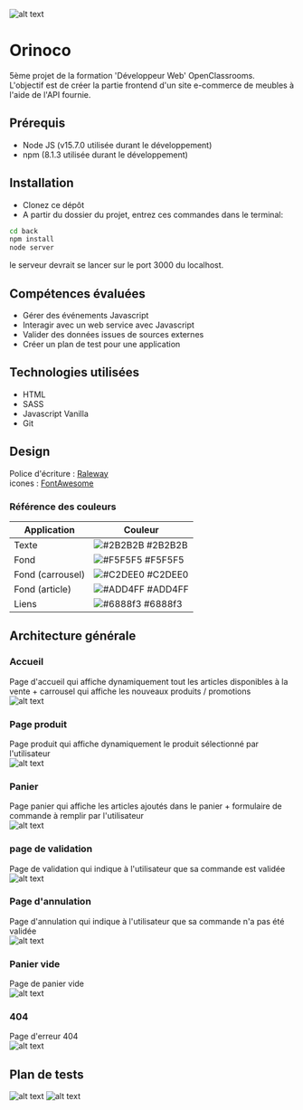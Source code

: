 ![alt text](https://github.com/maximelbv/MaximeLefebvre_5_300921/blob/master/front/media/img/logo.png?raw=true)

# Orinoco
5ème projet de la formation 'Développeur Web' OpenClassrooms.<br>
L'objectif est de créer la partie frontend d'un site e-commerce de meubles à l'aide de l'API fournie.

## Prérequis 
<ul>
    <li>Node JS (v15.7.0 utilisée durant le développement)</li>
    <li>npm (8.1.3 utilisée durant le développement)</li>
</ul>

## Installation
- Clonez ce dépôt
- A partir du dossier du projet, entrez ces commandes dans le terminal:
```bash
cd back
npm install
node server
```

le serveur devrait se lancer sur le port 3000 du localhost. <br>

## Compétences évaluées 
<ul>
  <li>Gérer des événements Javascript</li>
  <li>Interagir avec un web service avec Javascript</li>
  <li>Valider des données issues de sources externes</li>
  <li>Créer un plan de test pour une application</li>
</ul>

## Technologies utilisées
<ul>
  <li>HTML</li>
  <li>SASS</li>
  <li>Javascript Vanilla</li>
  <li>Git</li>
</ul>

## Design

Police d'écriture : [Raleway](https://fonts.google.com/specimen/Raleway) <br>
icones : [FontAwesome](https://fontawesome.com/)

### Référence des couleurs
| Application            | Couleur                                                               |
| ----------------- | ------------------------------------------------------------------ |
| Texte | ![#2B2B2B](https://via.placeholder.com/10/2B2B2B?text=+) #2B2B2B |
| Fond | ![#F5F5F5](https://via.placeholder.com/10/F5F5F5?text=+) #F5F5F5 |
| Fond (carrousel) | ![#C2DEE0](https://via.placeholder.com/10/C2DEE0?text=+) #C2DEE0 |
| Fond (article) | ![#ADD4FF](https://via.placeholder.com/10/ADD4FF?text=+) #ADD4FF |
| Liens | ![#6888f3](https://via.placeholder.com/10/6888f3?text=+) #6888f3 |

## Architecture générale 

### Accueil
Page d'accueil qui affiche dynamiquement tout les articles disponibles à la vente + carrousel qui affiche les nouveaux produits / promotions <br>
![alt text](https://github.com/maximelbv/MaximeLefebvre_5_300921/blob/master/front/media/img/accueil.png?raw=true)
### Page produit
Page produit qui affiche dynamiquement le produit sélectionné par l'utilisateur <br>
![alt text](https://github.com/maximelbv/MaximeLefebvre_5_300921/blob/master/front/media/img/article.png?raw=true)
### Panier
Page panier qui affiche les articles ajoutés dans le panier + formulaire de commande à remplir par l'utilisateur <br>
![alt text](https://github.com/maximelbv/MaximeLefebvre_5_300921/blob/master/front/media/img/panier.png?raw=true)
### page de validation
Page de validation qui indique à l'utilisateur que sa commande est validée <br>
![alt text](https://github.com/maximelbv/MaximeLefebvre_5_300921/blob/master/front/media/img/validation.png?raw=true)
### Page d'annulation
Page d'annulation qui indique à l'utilisateur que sa commande n'a pas été validée <br>
![alt text](https://github.com/maximelbv/MaximeLefebvre_5_300921/blob/master/front/media/img/cancellation.png?raw=true)
### Panier vide
Page de panier vide <br>
![alt text](https://github.com/maximelbv/MaximeLefebvre_5_300921/blob/master/front/media/img/panierVide.png?raw=true)
### 404
Page d'erreur 404 <br>
![alt text](https://github.com/maximelbv/MaximeLefebvre_5_300921/blob/master/front/media/img/404.png?raw=true)

## Plan de tests 
![alt text](https://github.com/maximelbv/MaximeLefebvre_5_300921/blob/master/front/media//img/planDeTest1.png?raw=true)
![alt text](https://github.com/maximelbv/MaximeLefebvre_5_300921/blob/master/front/media//img/planDeTest2.png?raw=true)
